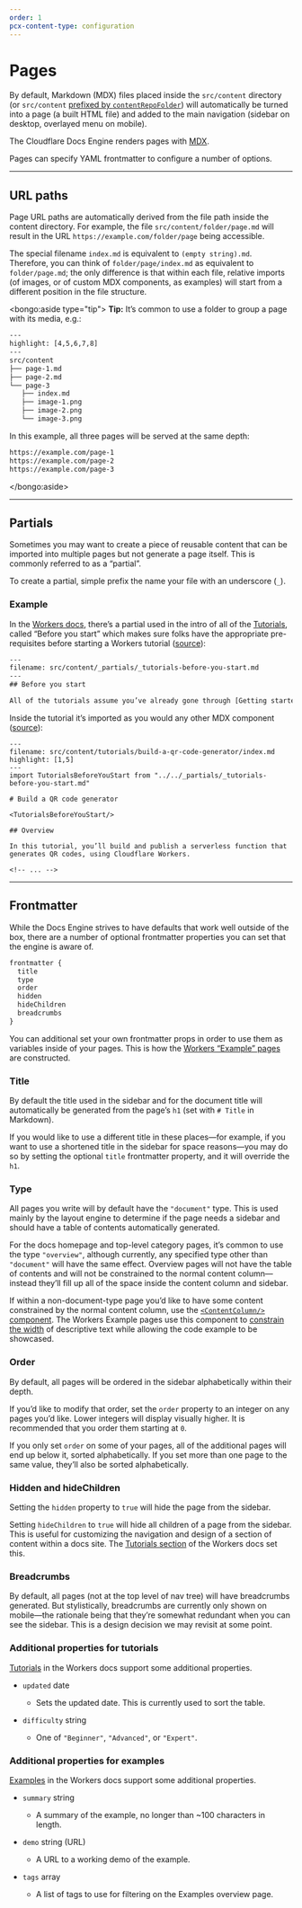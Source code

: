 ```yaml
---
order: 1
pcx-content-type: configuration
---
```


# Pages

By default, Markdown (MDX) files placed inside the `src/content` directory (or `src/content` [prefixed by `contentRepoFolder`](/reference/configuration#properties)) will automatically be turned into a page (a built HTML file) and added to the main navigation (sidebar on desktop, overlayed menu on mobile).

The Cloudflare Docs Engine renders pages with [MDX](https://mdxjs.com/).

Pages can specify YAML frontmatter to configure a number of options.

--------------------------------

## URL paths

Page URL paths are automatically derived from the file path inside the content directory. For example, the file `src/content/folder/page.md` will result in the URL `https://example.com/folder/page` being accessible.

The special filename `index.md` is equivalent to `(empty string).md`. Therefore, you can think of `folder/page/index.md` as equivalent to `folder/page.md`; the only difference is that within each file, relative imports (of images, or of custom MDX components, as examples) will start from a different position in the file structure.

<bongo:aside type="tip">
__Tip:__ It’s common to use a folder to group a page with its media, e.g.:

```txt
---
highlight: [4,5,6,7,8]
---
src/content
├── page-1.md
├── page-2.md
└── page-3
   ├── index.md
   ├── image-1.png
   ├── image-2.png
   └── image-3.png
```

In this example, all three pages will be served at the same depth:

```txt
https://example.com/page-1
https://example.com/page-2
https://example.com/page-3
```
</bongo:aside>

--------------------------------

## Partials

Sometimes you may want to create a piece of reusable content that can be imported into multiple pages but not generate a page itself. This is commonly referred to as a “partial”.

To create a partial, simple prefix the name your file with an underscore (`_`).

### Example

In the [Workers docs](https://developers.cloudflare.com/workers), there’s a partial used in the intro of all of the [Tutorials](https://developers.cloudflare.com/workers/tutorials), called “Before you start” which makes sure folks have the appropriate pre-requisites before starting a Workers tutorial ([source](https://github.com/cloudflare/cloudflare-docs/blob/4ba1e70d2a535c93ef6de42b0fc5178dabdb942b/products/workers/src/content/_partials/_tutorials-before-you-start.md)):

<!-- TODO: we unfortunately cannot use the `markdown` syntax for this code block since it’s currently incompatible with code block frontmatter -->
```txt
---
filename: src/content/_partials/_tutorials-before-you-start.md
---
## Before you start

All of the tutorials assume you’ve already gone through [Getting started](/learning/getting-started), which gets you set up with a Cloudflare Workers account, and the Workers CLI tool, [Wrangler](https://github.com/cloudflare/wrangler).
```

Inside the tutorial it’s imported as you would any other MDX component ([source](https://github.com/cloudflare/cloudflare-docs/blob/4ba1e70d2a535c93ef6de42b0fc5178dabdb942b/products/workers/src/content/tutorials/build-a-qr-code-generator/index.md)):

<!-- TODO: we unfortunately cannot use the `markdown` syntax for this code block since it’s currently incompatible with code block frontmatter -->
```markup
---
filename: src/content/tutorials/build-a-qr-code-generator/index.md
highlight: [1,5]
---
import TutorialsBeforeYouStart from "../../_partials/_tutorials-before-you-start.md"

# Build a QR code generator

<TutorialsBeforeYouStart/>

## Overview

In this tutorial, you’ll build and publish a serverless function that generates QR codes, using Cloudflare Workers.

<!-- ... -->
```

--------------------------------

## Frontmatter

While the Docs Engine strives to have defaults that work well outside of the box, there are a number of optional frontmatter properties you can set that the engine is aware of.

```txt
frontmatter {
  title
  type
  order
  hidden
  hideChildren
  breadcrumbs
}
```

You can additional set your own frontmatter props in order to use them as variables inside of your pages. This is how the [Workers “Example” pages](https://github.com/cloudflare/cloudflare-docs/blob/4ba1e70d2a535c93ef6de42b0fc5178dabdb942b/products/workers/src/content/examples/alter-headers.md#L12) are constructed.

### Title

By default the title used in the sidebar and for the document title will automatically be generated from the page’s `h1` (set with `# Title` in Markdown).

If you would like to use a different title in these places—for example, if you want to use a shortened title in the sidebar for space reasons—you may do so by setting the optional `title` frontmatter property, and it will override the `h1`.

### Type

All pages you write will by default have the `"document"` type. This is used mainly by the layout engine to determine if the page needs a sidebar and should have a table of contents automatically generated.

For the docs homepage and top-level category pages, it’s common to use the type `"overview"`, although currently, any specified type other than `"document"` will have the same effect. Overview pages will not have the table of contents and will not be constrained to the normal content column—instead they’ll fill up all of the space inside the content column and sidebar.

If within a non-document-type page you’d like to have some content constrained by the normal content column, use the [`<ContentColumn/>` component](/reference/markdown#contentcolumn). The Workers Example pages use this component to [constrain the width](https://github.com/cloudflare/cloudflare-docs/blob/4ba1e70d2a535c93ef6de42b0fc5178dabdb942b/products/workers/src/content/examples/respond-with-another-site.md#L10-L22) of descriptive text while allowing the code example to be showcased.

### Order

By default, all pages will be ordered in the sidebar alphabetically within their depth.

If you’d like to modify that order, set the `order` property to an integer on any pages you’d like. Lower integers will display visually higher. It is recommended that you order them starting at `0`.

If you only set `order` on some of your pages, all of the additional pages will end up below it, sorted alphabetically. If you set more than one page to the same value, they’ll also be sorted alphabetically.

### Hidden and hideChildren

Setting the `hidden` property to `true` will hide the page from the sidebar.

Setting `hideChildren` to `true` will hide all children of a page from the sidebar. This is useful for customizing the navigation and design of a section of content within a docs site. The [Tutorials section](https://developers.cloudflare.com/workers/tutorials) of the Workers docs set this.

### Breadcrumbs

By default, all pages (not at the top level of nav tree) will have breadcrumbs generated. But stylistically, breadcrumbs are currently only shown on mobile—the rationale being that they’re somewhat redundant when you can see the sidebar. This is a design decision we may revisit at some point.

### Additional properties for tutorials

[Tutorials](https://developers.cloudflare.com/workers/tutorials) in the Workers docs support some additional properties.

<Definitions>

- `updated` <Type>date</Type>
  - Sets the updated date. This is currently used to sort the table.

- `difficulty` <Type>string</Type>
  - One of `"Beginner"`, `"Advanced"`, or `"Expert"`.

</Definitions>

### Additional properties for examples

[Examples](https://developers.cloudflare.com/workers/examples) in the Workers docs support some additional properties.

<Definitions>

- `summary` <Type>string</Type>
  - A summary of the example, no longer than \~100 characters in length.

- `demo` <Type>string</Type> <PropMeta>(URL)</PropMeta>
  - A URL to a working demo of the example.

- `tags` <Type>array</Type>
  - A list of tags to use for filtering on the Examples overview page.

</Definitions>
